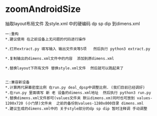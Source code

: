 # zoomAndroidSize
抽取layout布局文件 及style.xml 中的硬编码 dp sp dip 到dimens.xml



    一:重构
    *.建议使用 在之前设备上无问题的代码进行操作
    
    *.打开extract.py 填写输入 输出文件夹等5项   然后执行 python3 extract.py
    
    *.复制输出的dimens.xml文件中的内容  添加到原dimens.xml
    
    *.替换layout下所有文件 替换style.xml文件  然后就可以跑起来了
    
    
    二:兼容新设备
    *.计算两代屏幕密度比例 在run.py deal_dpsp中调整比例. (我们目前已经调好)
    *.在run.py 里面填写 新 老 设备的dimens.xml地址  然后执行 python3 run.py
    *.替换dimens.xml文件即可(values文件夹 默认dimens.xm)同时也可放到 values-1200x720 (小门禁)文件夹  之前的备份到values-1280x800目录 dimens.xml  
    *.建议生成的dimens.xml中的 关于style部分的dp sp dip 暂时注释调 手动调整
    
    
   

